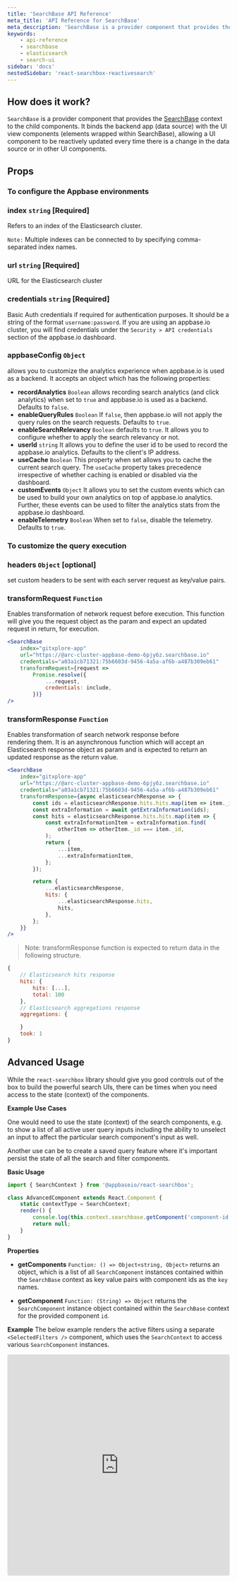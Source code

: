 ```yaml
---
title: 'SearchBase API Reference'
meta_title: 'API Reference for SearchBase'
meta_description: 'SearchBase is a provider component that provides the search context to the child components.'
keywords:
    - api-reference
    - searchbase
    - elasticsearch
    - search-ui
sidebar: 'docs'
nestedSidebar: 'react-searchbox-reactivesearch'
---
```


## How does it work?

`SearchBase` is a provider component that provides the [SearchBase](/docs/reactivesearch/searchbase/overview/QuickStart/) context to the child components. It binds the backend app (data source) with the UI view components (elements wrapped within SearchBase), allowing a UI component to be reactively updated every time there is a change in the data source or in other UI components.

## Props

### To configure the Appbase environments

### **index** `string` [Required] 
Refers to an index of the Elasticsearch cluster.

`Note:` Multiple indexes can be connected to by specifying comma-separated index names.

### **url** `string` [Required] 
URL for the Elasticsearch cluster

### **credentials** `string` [Required] 
Basic Auth credentials if required for authentication purposes. It should be a string of the format `username:password`. If you are using an appbase.io cluster, you will find credentials under the `Security > API credentials` section of the appbase.io dashboard.

### **appbaseConfig** `Object` 
allows you to customize the analytics experience when appbase.io is used as a backend. It accepts an object which has the following properties:

-   **recordAnalytics** `Boolean` allows recording search analytics (and click analytics) when set to `true` and appbase.io is used as a backend. Defaults to `false`.
-   **enableQueryRules** `Boolean` If `false`, then appbase.io will not apply the query rules on the search requests. Defaults to `true`.
-   **enableSearchRelevancy** `Boolean` defaults to `true`. It allows you to configure whether to apply the search relevancy or not.   
-   **userId** `string` It allows you to define the user id to be used to record the appbase.io analytics. Defaults to the client's IP address.
-   **useCache** `Boolean` This property when set allows you to cache the current search query. The `useCache` property takes precedence irrespective of whether caching is enabled or disabled via the dashboard. 
-   **customEvents** `Object` It allows you to set the custom events which can be used to build your own analytics on top of appbase.io analytics. Further, these events can be used to filter the analytics stats from the appbase.io dashboard.
-   **enableTelemetry** `Boolean` When set to `false`, disable the telemetry. Defaults to `true`.

### To customize the query execution

### **headers** `Object` [optional] 
set custom headers to be sent with each server request as key/value pairs.

### **transformRequest** `Function` 
Enables transformation of network request before
execution. This function will give you the request object as the param and expect an updated request in return, for execution.

```jsx
<SearchBase
    index="gitxplore-app"
    url="https://@arc-cluster-appbase-demo-6pjy6z.searchbase.io"
    credentials="a03a1cb71321:75b6603d-9456-4a5a-af6b-a487b309eb61"
    transformRequest={request =>
        Promise.resolve({
            ...request,
            credentials: include,
        })}
/>
```

### **transformResponse** `Function` 
 Enables transformation of search network response before  
    rendering them. It is an asynchronous function which will accept an Elasticsearch response object as param and is expected to return an updated response as the return value.

```jsx
<SearchBase
    index="gitxplore-app"
    url="https://@arc-cluster-appbase-demo-6pjy6z.searchbase.io"
    credentials="a03a1cb71321:75b6603d-9456-4a5a-af6b-a487b309eb61"
    transformResponse={async elasticsearchResponse => {
        const ids = elasticsearchResponse.hits.hits.map(item => item._id);
        const extraInformation = await getExtraInformation(ids);
        const hits = elasticsearchResponse.hits.hits.map(item => {
            const extraInformationItem = extraInformation.find(
                otherItem => otherItem._id === item._id,
            );
            return {
                ...item,
                ...extraInformationItem,
            };
        });

        return {
            ...elasticsearchResponse,
            hits: {
                ...elasticsearchResponse.hits,
                hits,
            },
        };
    }}
/>
```

> Note: transformResponse function is expected to return data in the following structure.

```javascript
{
    // Elasticsearch hits response
    hits: {
        hits: [...],
        total: 100
    },
    // Elasticsearch aggregations response
    aggregations: {

    }
    took: 1
}
```

## Advanced Usage

While the `react-searchbox` library should give you good controls out of the box to build the powerful search UIs, there can be times when you need access to the state (context) of the components.

**Example Use Cases**

One would need to use the state (context) of the search components, e.g. to show a list of all active user query inputs including the ability to unselect an input to affect the particular search component's input as well.

Another use can be to create a saved query feature where it's important persist the state of all the search and filter components.


**Basic Usage**

```jsx
import { SearchContext } from '@appbaseio/react-searchbox';

class AdvancedComponent extends React.Component {
    static contextType = SearchContext;
    render() {
        console.log(this.context.searchbase.getComponent('component-id'));
        return null;
    }
}
```

**Properties**

- **getComponents** `Function: () => Object<string, Object>` 
returns an object, which is a list of all `SearchComponent` instances contained within the `SearchBase` context as key value pairs with component ids as the `key` names.

- **getComponent** `Function: (String) => Object` 
returns the `SearchComponent` instance object contained within the `SearchBase` context for the provided component `id`.


**Example** 
The below example renders the active filters using a separate `<SelectedFilters />` component, which uses the `SearchContext` to access various `SearchComponent` instances.
<iframe src="https://codesandbox.io/embed/appbaseio-react-searchbox-advanced-usage-kwu49?fontsize=14&hidenavigation=1&theme=dark"
     style="width:100%; height:500px; border:0; border-radius: 4px; overflow:hidden;"
     title="@appbaseio/react-searchbox : advanced usage"
     allow="accelerometer; ambient-light-sensor; camera; encrypted-media; geolocation; gyroscope; hid; microphone; midi; payment; usb; vr; xr-spatial-tracking"
     sandbox="allow-forms allow-modals allow-popups allow-presentation allow-same-origin allow-scripts"
   ></iframe>